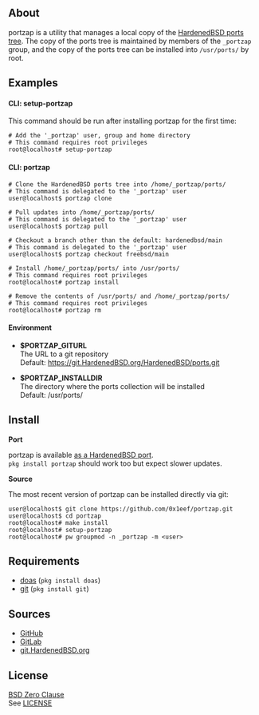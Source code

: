 ## About

portzap is a utility that manages a local copy of the
[HardenedBSD ports tree](https://git.HardenedBSD.org/HardenedBSD/ports).
The copy of the ports tree is maintained by members of
the `_portzap` group, and the copy of the ports tree
can be installed into `/usr/ports/` by root.

## Examples

#### CLI: setup-portzap

This command should be run after installing portzap for
the first time:

    # Add the '_portzap' user, group and home directory
    # This command requires root privileges
    root@localhost# setup-portzap

#### CLI: portzap

    # Clone the HardenedBSD ports tree into /home/_portzap/ports/
    # This command is delegated to the '_portzap' user
    user@localhost$ portzap clone

    # Pull updates into /home/_portzap/ports/
    # This command is delegated to the '_portzap' user
    user@localhost$ portzap pull

    # Checkout a branch other than the default: hardenedbsd/main
    # This command is delegated to the '_portzap' user
    user@localhost$ portzap checkout freebsd/main

    # Install /home/_portzap/ports/ into /usr/ports/
    # This command requires root privileges
    root@localhost# portzap install

    # Remove the contents of /usr/ports/ and /home/_portzap/ports/
    # This command requires root privileges
    root@localhost# portzap rm

#### Environment

* __$PORTZAP\_GITURL__ <br>
  The URL to a git repository <br>
  Default: https://git.HardenedBSD.org/HardenedBSD/ports.git

* __$PORTZAP\_INSTALLDIR__ <br>
  The directory where the ports collection will be installed <br>
  Default: /usr/ports/

## Install

**Port**

portzap is available
[as a HardenedBSD port](https://git.HardenedBSD.org/HardenedBSD/ports/-/tree/HardenedBSD/main/hardenedbsd/portzap). <br>
`pkg install portzap` should work too but expect slower updates.

**Source**

The most recent version of portzap can be installed directly
via git:

    user@localhost$ git clone https://github.com/0x1eef/portzap.git
    user@localhost$ cd portzap
    root@localhost# make install
    root@localhost# setup-portzap
    root@localhost# pw groupmod -n _portzap -m <user>

## Requirements

* [doas](https://man.openbsd.org/doas) (`pkg install doas`)
* [git](https://www.man7.org/linux/man-pages/man1/git.1.html) (`pkg install git`)

## Sources

* [GitHub](https://github.com/0x1eef/portzap)
* [GitLab](https://gitlab.com/0x1eef/portzap)
* [git.HardenedBSD.org](https://git.HardenedBSD.org/0x1eef/portzap)

## License

[BSD Zero Clause](https://choosealicense.com/licenses/0bsd/) <br>
See [LICENSE](./LICENSE)
